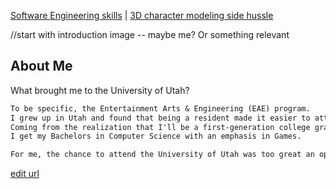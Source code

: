 [Software Engineering skills](Software_Examples.md) | [3D character modeling side hussle](Art_Experiences.md)


//start with introduction image -- maybe me? Or something relevant

## About Me

What brought me to the University of Utah?
```markdown
To be specific, the Entertainment Arts & Engineering (EAE) program.
I grew up in Utah and found that being a resident made it easier to attend college. 
Coming from the realization that I'll be a first-generation college graduate when 
I get my Bachelors in Computer Science with an emphasis in Games. 

For me, the chance to attend the University of Utah was too great an opportunity to pass up.
```
[edit url](https://github.com/Catastrophie/Catastrophie.github.io/edit/main/index.md)
